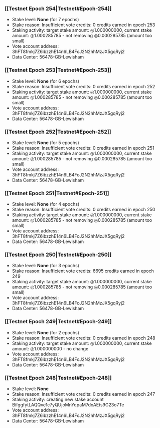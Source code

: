 ### [[Testnet Epoch 254|Testnet#Epoch-254]]
* Stake level: **None** (for 7 epochs)
* Stake reason: Insufficient vote credits: 0 credits earned in epoch 253
* Staking activity: target stake amount: ◎1.000000000, current stake amount: ◎1.000285785 - not removing ◎0.000285785 (amount too small)
* Vote account address: 3hFT8fmkj7Z6ibzzhE14n6LB4FcJ2N2hhMzJX5gqRyj2
* Data Center: 56478-GB-Lewisham
### [[Testnet Epoch 253|Testnet#Epoch-253]]
* Stake level: **None** (for 6 epochs)
* Stake reason: Insufficient vote credits: 0 credits earned in epoch 252
* Staking activity: target stake amount: ◎1.000000000, current stake amount: ◎1.000285785 - not removing ◎0.000285785 (amount too small)
* Vote account address: 3hFT8fmkj7Z6ibzzhE14n6LB4FcJ2N2hhMzJX5gqRyj2
* Data Center: 56478-GB-Lewisham
### [[Testnet Epoch 252|Testnet#Epoch-252]]
* Stake level: **None** (for 5 epochs)
* Stake reason: Insufficient vote credits: 0 credits earned in epoch 251
* Staking activity: target stake amount: ◎1.000000000, current stake amount: ◎1.000285785 - not removing ◎0.000285785 (amount too small)
* Vote account address: 3hFT8fmkj7Z6ibzzhE14n6LB4FcJ2N2hhMzJX5gqRyj2
* Data Center: 56478-GB-Lewisham
### [[Testnet Epoch 251|Testnet#Epoch-251]]
* Stake level: **None** (for 4 epochs)
* Stake reason: Insufficient vote credits: 0 credits earned in epoch 250
* Staking activity: target stake amount: ◎1.000000000, current stake amount: ◎1.000285785 - not removing ◎0.000285785 (amount too small)
* Vote account address: 3hFT8fmkj7Z6ibzzhE14n6LB4FcJ2N2hhMzJX5gqRyj2
* Data Center: 56478-GB-Lewisham
### [[Testnet Epoch 250|Testnet#Epoch-250]]
* Stake level: **None** (for 3 epochs)
* Stake reason: Insufficient vote credits: 6695 credits earned in epoch 249
* Staking activity: target stake amount: ◎1.000000000, current stake amount: ◎1.000285785 - not removing ◎0.000285785 (amount too small)
* Vote account address: 3hFT8fmkj7Z6ibzzhE14n6LB4FcJ2N2hhMzJX5gqRyj2
* Data Center: 56478-GB-Lewisham
### [[Testnet Epoch 249|Testnet#Epoch-249]]
* Stake level: **None** (for 2 epochs)
* Stake reason: Insufficient vote credits: 0 credits earned in epoch 248
* Staking activity: target stake amount: ◎1.000000000, current stake amount: ◎1.000000000 - no change
* Vote account address: 3hFT8fmkj7Z6ibzzhE14n6LB4FcJ2N2hhMzJX5gqRyj2
* Data Center: 56478-GB-Lewisham
### [[Testnet Epoch 248|Testnet#Epoch-248]]
* Stake level: **None**
* Stake reason: Insufficient vote credits: 0 credits earned in epoch 247
* Staking activity: creating new stake account BifggfytLAQQve1c7yQUjoMnYqpaM7doAEts9G23o7Te
* Vote account address: 3hFT8fmkj7Z6ibzzhE14n6LB4FcJ2N2hhMzJX5gqRyj2
* Data Center: 56478-GB-Lewisham